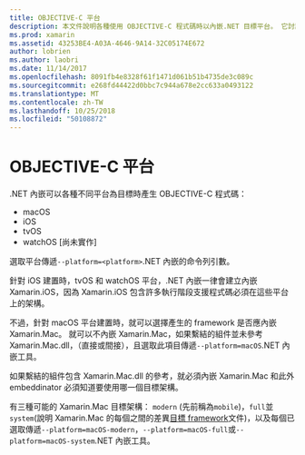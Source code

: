 ```yaml
---
title: OBJECTIVE-C 平台
description: 本文件說明各種使用 OBJECTIVE-C 程式碼時以內嵌.NET 目標平台。 它討論 macOS、 iOS、 tvOS 和 watchOS。
ms.prod: xamarin
ms.assetid: 43253BE4-A03A-4646-9A14-32C05174E672
author: lobrien
ms.author: laobri
ms.date: 11/14/2017
ms.openlocfilehash: 8091fb4e8328f61f1471d061b51b4735de3c089c
ms.sourcegitcommit: e268fd44422d0bbc7c944a678e2cc633a0493122
ms.translationtype: MT
ms.contentlocale: zh-TW
ms.lasthandoff: 10/25/2018
ms.locfileid: "50108872"
---
```

# <a name="objective-c-platforms"></a>OBJECTIVE-C 平台

.NET 內嵌可以各種不同平台為目標時產生 OBJECTIVE-C 程式碼：

* macOS
* iOS
* tvOS
* watchOS [尚未實作]

選取平台傳遞`--platform=<platform>`.NET 內嵌的命令列引數。

針對 iOS 建置時，tvOS 和 watchOS 平台，.NET 內嵌一律會建立內嵌 Xamarin.iOS，因為 Xamarin.iOS 包含許多執行階段支援程式碼必須在這些平台上的架構。

不過，針對 macOS 平台建置時，就可以選擇產生的 framework 是否應內嵌 Xamarin.Mac。 就可以不內嵌 Xamarin.Mac，如果繫結的組件並未參考 Xamarin.Mac.dll，（直接或間接），且選取此項目傳遞`--platform=macOS`.NET 內嵌工具。

如果繫結的組件包含 Xamarin.Mac.dll 的參考，就必須內嵌 Xamarin.Mac 和此外 embeddinator 必須知道要使用哪一個目標架構。

有三種可能的 Xamarin.Mac 目標架構： `modern` (先前稱為`mobile`)，`full`並`system`(說明 Xamarin.Mac 的每個之間的差異[目標 framework][ 1]文件)，以及每個已選取傳遞`--platform=macOS-modern`，`--platform=macOS-full`或`--platform=macOS-system`.NET 內嵌工具。

[1]: ~/mac/platform/target-framework.md
